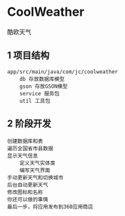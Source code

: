 # CoolWeather
酷欧天气

## 1 项目结构
    app/src/main/java/com/jc/coolweather
        db 存放数据库模型
        gson 存放GSON模型
        service 服务包
        util 工具包
## 2 阶段开发
	创建数据库和表
	遍历全国省市县数据
	显示天气信息
		定义天气实体类
		编写天气界面
	手动更新天气和切换城市
	后台自动更新天气
	修改图标和名称
	你还可以做的事情
	最后一步，将应用发布到360应用商店

